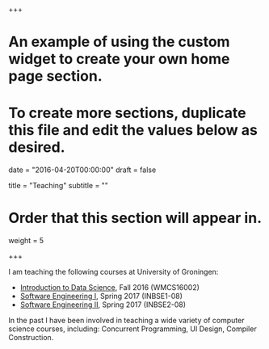 +++
# An example of using the custom widget to create your own home page section.
# To create more sections, duplicate this file and edit the values below as desired.

date = "2016-04-20T00:00:00"
draft = false

title = "Teaching"
subtitle = ""

# Order that this section will appear in.
weight = 5

+++

I am teaching the following courses at University of Groningen:

- [Introduction to Data Science](http://www.rug.nl/ocasys/fwn/vak/show?code=WMCS16002), Fall 2016 (WMCS16002)
- [Software Engineering I](http://www.rug.nl/ocasys/gmw/vak/show?code=INBSE1-08), Spring 2017 (INBSE1-08)
- [Software Engineering II](http://www.rug.nl/ocasys/gmw/vak/show?code=INBSE2-08), Spring 2017 (INBSE2-08)

In the past I have been involved in teaching a wide variety of computer science courses, including: Concurrent Programming, UI Design, Compiler Construction.